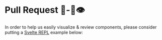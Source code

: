 # Pull Request 💚-🐑👁️

In order to help us easily visualize & review components, please consider putting a [Svelte REPL](https://svelte.dev/repl) example below:
<REPL link goes here>

